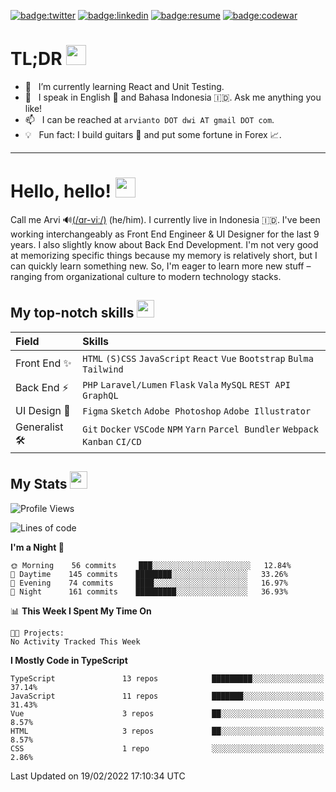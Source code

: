 [![badge:twitter]](https://twitter.com/kerimatasih) [![badge:linkedin]](https://www.linkedin.com/in/arviantodwi/) [![badge:resume]](https://my.indeed.com/p/arviantodwiw-hsqsw5x) [![badge:codewar]](https://www.codewars.com/users/arviantodwi)

# TL;DR <img src="https://cdn.joypixels.com/products/previews/O6D7BMG8R2DMMNC4LLZH/3084_vam5PaUBOZubnfnTPYC2Zfj4JaiicECV.gif" width="32px" />
<!-- - 🔭 &nbsp; I’m currently looking for a new job in Front End role – preferably remote worldwide. -->
- 🌱 &nbsp; I’m currently learning React and Unit Testing.
- 💬 &nbsp; I speak in English 🏴󠁧󠁢󠁥󠁮󠁧󠁿 and Bahasa Indonesia 🇮🇩. Ask me anything you like!
- 📫 &nbsp; I can be reached at `arvianto DOT dwi AT gmail DOT com`.
- 💡 &nbsp; Fun fact: I build guitars 🎸 and put some fortune in Forex 📈.

---

# Hello, hello! <img src="https://cdn.joypixels.com/products/previews/O6D7BMG8R2DMMNC4LLZH/2411_HZWARHWk0TImR0UBwvuHRUXPorcBwWs1.gif" width="32px" />

Call me Arvi 🔊[(/ɑr-viː/)] (he/him). I currently live in Indonesia 🇮🇩. I've been working interchangeably as Front End Engineer & UI Designer for the last 9 years. I also slightly know about Back End Development. I'm not very good at memorizing specific things because my memory is relatively short, but I can quickly learn something new. So, I'm eager to learn more new stuff – ranging from organizational culture to modern technology stacks.

<!-- Did I mention that I was looking for a new job? Yes, I am currently looking for a next job where I can shift my career and fully focus on Front End Development. -->

## My top-notch skills <img src="https://cdn.joypixels.com/products/previews/O6D7BMG8R2DMMNC4LLZH/3077_O2SFhOsxCkfgqyVoBHutvxuoKMEx9XmF.gif" width="28px" />
| Field        | Skills                                                                               |
|:-------------|:-------------------------------------------------------------------------------------|
| Front End ✨  | `HTML` `(S)CSS` `JavaScript` `React` `Vue` `Bootstrap` `Bulma` `Tailwind`           |
| Back End ⚡️    | `PHP` `Laravel/Lumen` `Flask` `Vala` `MySQL` `REST API` `GraphQL`                   |
| UI Design 🎨  | `Figma` `Sketch` `Adobe Photoshop` `Adobe Illustrator`                              |
| Generalist 🛠 | `Git` `Docker` `VSCode` `NPM` `Yarn` `Parcel Bundler` `Webpack` `Kanban` `CI/CD`    |

## My Stats <img src="https://cdn.joypixels.com/products/previews/O6D7BMG8R2DMMNC4LLZH/3104_JHkrGQkijIv75krokr6AkrF8wlTa4oXL.gif" width="28px" />
<!--START_SECTION:waka-->
![Profile Views](http://img.shields.io/badge/Profile%20Views-2-blue)

![Lines of code](https://img.shields.io/badge/From%20Hello%20World%20I%27ve%20Written-648%20Thousand%20lines%20of%20code-blue)

**I'm a Night 🦉** 

```text
🌞 Morning    56 commits     ███░░░░░░░░░░░░░░░░░░░░░░   12.84% 
🌆 Daytime    145 commits    ████████░░░░░░░░░░░░░░░░░   33.26% 
🌃 Evening    74 commits     ████░░░░░░░░░░░░░░░░░░░░░   16.97% 
🌙 Night      161 commits    █████████░░░░░░░░░░░░░░░░   36.93%

```


📊 **This Week I Spent My Time On** 

```text
🐱‍💻 Projects: 
No Activity Tracked This Week

```

**I Mostly Code in TypeScript** 

```text
TypeScript               13 repos            █████████░░░░░░░░░░░░░░░░   37.14% 
JavaScript               11 repos            ███████░░░░░░░░░░░░░░░░░░   31.43% 
Vue                      3 repos             ██░░░░░░░░░░░░░░░░░░░░░░░   8.57% 
HTML                     3 repos             ██░░░░░░░░░░░░░░░░░░░░░░░   8.57% 
CSS                      1 repo              ░░░░░░░░░░░░░░░░░░░░░░░░░   2.86%

```



 Last Updated on 19/02/2022 17:10:34 UTC
<!--END_SECTION:waka-->

<!--
## My portfolio <img src="https://cdn.joypixels.com/products/previews/O6D7BMG8R2DMMNC4LLZH/3104_JHkrGQkijIv75krokr6AkrF8wlTa4oXL.gif" width="28px" />
<center>
| <img src="https://cdn.softwaretestinghelp.com/wp-content/qa/uploads/2015/12/wireframe-example-2.png" width="240" /> | <img src="https://cdn.softwaretestinghelp.com/wp-content/qa/uploads/2015/12/wireframe-example-2.png" width="240" /> |
|---       |---       |
| Reserved | Reserved |
</center>
-->

<!--
**arviantodwi/arviantodwi** is a ✨ _special_ ✨ repository because its `README.md` (this file) appears on your GitHub profile.

Here are some ideas to get you started:

- 🔭 I’m currently working on ...
- 🌱 I’m currently learning ...
- 👯 I’m looking to collaborate on ...
- 🤔 I’m looking for help with ...
- 💬 Ask me about ...
- 📫 How to reach me: ...
- 😄 Pronouns: ...
- ⚡ Fun fact: ...
-->

[(/ɑr-viː/)]: https://translate.google.com/?sl=en&tl=id&text=%C9%91r-vi%CB%90&op=translate "Pronounce my name with Google"

[badge:twitter]: https://img.shields.io/badge/-%40kerimatasih-%231DA1F2?logo=twitter&logoColor=fff&link=https://twitter.com/kerimatasih
[badge:linkedin]: https://img.shields.io/badge/-Arvianto%20Dwi%20W-%230077B5?logo=linkedin&logoColor=fff&link=https://www.linkedin.com/in/arviantodwi/
[badge:resume]: https://img.shields.io/badge/-My%20Resume-%232164F3?logo=indeed&logoColor=fff&link=https://my.indeed.com/p/arviantodwiw-hsqsw5x
[badge:codewar]: https://www.codewars.com/users/arviantodwi/badges/micro

[wireframe]: https://cdn.softwaretestinghelp.com/wp-content/qa/uploads/2015/12/wireframe-example-2.png
